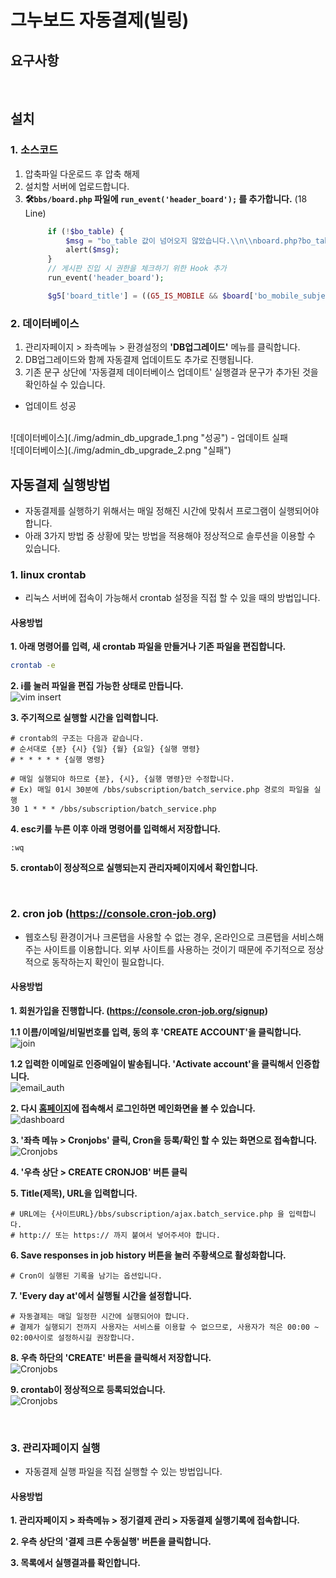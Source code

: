# **그누보드 자동결제(빌링)**

## **요구사항**

<br>

## **설치**

### **1. 소스코드**
1. 압축파일 다운로드 후 압축 해제
2. 설치할 서버에 업로드합니다.
3. **🛠️`bbs/board.php` 파일에 `run_event('header_board');` 를 추가합니다.** (18 Line)
   ```php
        if (!$bo_table) {
            $msg = "bo_table 값이 넘어오지 않았습니다.\\n\\nboard.php?bo_table=code 와 같은 방식으로 넘겨 주세요.";
            alert($msg);
        }
        // 게시판 진입 시 권한을 체크하기 위한 Hook 추가 
        run_event('header_board');

        $g5['board_title'] = ((G5_IS_MOBILE && $board['bo_mobile_subject']) ? $board['bo_mobile_subject'] : $board['bo_subject']);
   ```

### **2. 데이터베이스**
1. 관리자페이지 > 좌측메뉴 > 환경설정의 **'DB업그레이드'** 메뉴를 클릭합니다.
2. DB업그레이드와 함께 자동결제 업데이트도 추가로 진행됩니다.
3. 기존 문구 상단에 '자동결제 데이터베이스 업데이트' 실행결과 문구가 추가된 것을 확인하실 수 있습니다.
- 업데이트 성공
<br>
![데이터베이스](./img/admin_db_upgrade_1.png "성공")
- 업데이트 실패
<br>
![데이터베이스](./img/admin_db_upgrade_2.png "실패")


<br>

## **자동결제 실행방법**

- 자동결제를 실행하기 위해서는 매일 정해진 시간에 맞춰서 프로그램이 실행되어야 합니다.
- 아래 3가지 방법 중 상황에 맞는 방법을 적용해야 정상적으로 솔루션을 이용할 수 있습니다.


### **1. linux crontab**
- 리눅스 서버에 접속이 가능해서 crontab 설정을 직접 할 수 있을 때의 방법입니다.

#### **사용방법**

**1. 아래 명령어를 입력, 새 crontab 파일을 만들거나 기존 파일을 편집합니다.**
```bash
crontab -e
```

**2. i를 눌러 파일을 편집 가능한 상태로 만듭니다.**
<br>
![vim insert](./img/linux_crontab_1.png "title")


**3. 주기적으로 실행할 시간을 입력합니다.**
```vim
# crontab의 구조는 다음과 같습니다.
# 순서대로 {분} {시} {일} {월} {요일} {실행 명령}
# * * * * * {실행 명령}

# 매일 실행되야 하므로 {분}, {시}, {실행 명령}만 수정합니다.
# Ex) 매일 01시 30분에 /bbs/subscription/batch_service.php 경로의 파일을 실행
30 1 * * * /bbs/subscription/batch_service.php
```

**4. esc키를 누른 이후 아래 명령어를 입력해서 저장합니다.**
```vim
:wq
```

**5. crontab이 정상적으로 실행되는지 관리자페이지에서 확인합니다.**

<br>

### **2. cron job (https://console.cron-job.org)**
- 웹호스팅 환경이거나 크론탭을 사용할 수 없는 경우, 온라인으로 크론탭을 서비스해주는 사이트를 이용합니다. 외부 사이트를 사용하는 것이기 때문에 주기적으로  정상적으로 동작하는지 확인이 필요합니다.

#### **사용방법**

**1. 회원가입을 진행합니다. (https://console.cron-job.org/signup)**

**1.1 이름/이메일/비밀번호를 입력, 동의 후 'CREATE ACCOUNT'을 클릭합니다.**
<br>
![join](./img/cronjob_join.png)

**1.2 입력한 이메일로 인증메일이 발송됩니다. 'Activate account'을 클릭해서 인증합니다.**
<br>
![email_auth](./img/cronjob_email_auth.png)

**2. 다시 [홈페이지](https://console.cron-job.org)에 접속해서 로그인하면 메인화면을 볼 수 있습니다.**
<br>
![dashboard](./img/cronjob_main.png)

**3. '좌측 메뉴 > Cronjobs' 클릭, Cron을 등록/확인 할 수 있는 화면으로 접속합니다.**
<br>
![Cronjobs](./img/cronjob_main_left_menu.png)

**4. '우측 상단 > CREATE CRONJOB' 버튼 클릭**

**5. Title(제목), URL을 입력합니다.**
```
# URL에는 {사이트URL}/bbs/subscription/ajax.batch_service.php 을 입력합니다.
# http:// 또는 https:// 까지 붙여서 넣어주셔야 합니다.
```

**6. Save responses in job history 버튼을 눌러 주황색으로 활성화합니다.**
```
# Cron이 실행된 기록을 남기는 옵션입니다.
```

**7. 'Every day at'에서 실행될 시간을 설정합니다.**
```
# 자동결제는 매일 일정한 시간에 실행되어야 합니다.
# 결제가 실행되기 전까지 사용자는 서비스를 이용할 수 없으므로, 사용자가 적은 00:00 ~ 02:00사이로 설정하시길 권장합니다.
```

**8. 우측 하단의 'CREATE' 버튼을 클릭해서 저장합니다.**
<br>
![Cronjobs](./img/cronjob_create_set_time.png)

**9. crontab이 정상적으로 등록되었습니다.**
<br>
![Cronjobs](./img/cronjob_list.png)

<br>

### **3. 관리자페이지 실행**
- 자동결제 실행 파일을 직접 실행할 수 있는 방법입니다.
  
#### **사용방법**

**1. 관리자페이지 > 좌측메뉴 > 정기결제 관리 > 자동결제 실행기록에 접속합니다.**

**2. 우측 상단의 '결제 크론 수동실행' 버튼을 클릭합니다.**

**3. 목록에서 실행결과를 확인합니다.**
